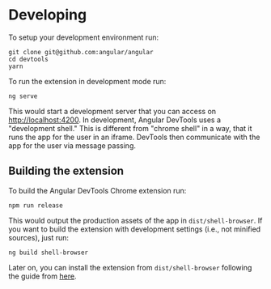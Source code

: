 # Developing

To setup your development environment run:

```
git clone git@github.com:angular/angular
cd devtools
yarn
```

To run the extension in development mode run:

```
ng serve
```

This would start a development server that you can access on <http://localhost:4200>. In development, Angular DevTools uses a "development shell." This is different from "chrome shell" in a way, that it runs the app for the user in an iframe. DevTools then communicate with the app for the user via message passing.

## Building the extension

To build the Angular DevTools Chrome extension run:

```
npm run release
```

This would output the production assets of the app in `dist/shell-browser`. If you want to build the extension with development settings (i.e., not minified sources), just run:

```
ng build shell-browser
```

Later on, you can install the extension from `dist/shell-browser` following the guide from [here](https://developer.chrome.com/apps/external_extensions).
